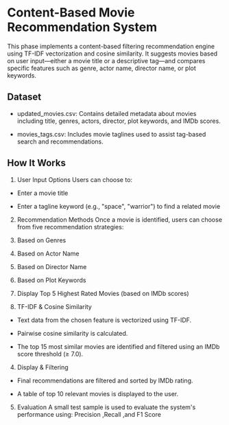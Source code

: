 # Content-Based Movie Recommendation System

This phase implements a content-based filtering recommendation engine using TF-IDF vectorization and cosine similarity. It suggests movies based on user input—either a movie title or a descriptive tag—and compares specific features such as genre, actor name, director name, or plot keywords.

## Dataset
 
 - updated_movies.csv: Contains detailed metadata about movies including title, genres, actors, director, plot keywords, and IMDb scores.

 - movies_tags.csv: Includes movie taglines used to assist tag-based search and recommendations.

## How It Works

1. User Input Options
Users can choose to:

- Enter a movie title

- Enter a tagline keyword (e.g., "space", "warrior") to find a related movie

2. Recommendation Methods
Once a movie is identified, users can choose from five recommendation strategies:

 1. Based on Genres

 2. Based on Actor Name

 3. Based on Director Name

 4. Based on Plot Keywords

 5. Display Top 5 Highest Rated Movies (based on IMDb scores)

3. TF-IDF & Cosine Similarity

 - Text data from the chosen feature is vectorized using TF-IDF.

 - Pairwise cosine similarity is calculated.

 - The top 15 most similar movies are identified and filtered using an IMDb score threshold (≥ 7.0).

4. Display & Filtering
 - Final recommendations are filtered and sorted by IMDb rating.

 - A table of top 10 relevant movies is displayed to the user.

5. Evaluation
A small test sample is used to evaluate the system's performance using: Precision ,Recall ,and F1 Score

